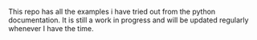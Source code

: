 This repo has all the examples i have tried out from the python documentation. It is still a work in progress and will be updated regularly whenever I have the time.
